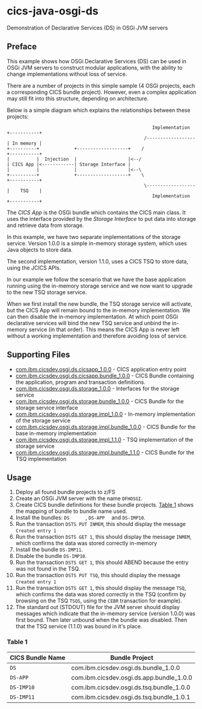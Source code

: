 # cics-java-osgi-ds
Demonstration of Declarative Services (DS) in OSGi JVM servers

## Preface
This example shows how OSGi Declarative Services (DS) can be used in OSGi JVM servers to construct modular applications, with the ability to change implementations without loss of service.

There are a number of projects in this simple sample (4 OSGi projects, each a corresponding CICS bundle project). However, even a complex application may still fit into this structure, depending on architecture.

Below is a simple diagram which explains the relationships between these projects:

```
                                                      Implementation  +-----------+
                                                   /------------------| In memory |
+----------+             +-------------------+    /                   +-----------+
|          |  Injection  |                   |<--/
| CICS App |<------------| Storage Interface |
|          |             |                   |<--\
+----------+             +-------------------+    \                   +-----------+
                                                   \------------------|    TSQ    |
                                                      Implementation  +-----------+
```

The *CICS App* is the OSGi bundle which contains the CICS main class. It uses the interface provided by the *Storage Interface* to put data into storage and retrieve data from storage.

In this example, we have two separate implementations of the storage service. Version 1.0.0 is a simple in-memory storage system, which uses Java objects to store data.

The second implementation, version 1.1.0, uses a CICS TSQ to store data, using the JCICS APIs.

In our example we follow the scenario that we have the base application running using the in-memory storage service and we now want to upgrade to the new TSQ storage service.

When we first install the new bundle, the TSQ storage service will activate, but the CICS App will remain bound to the in-memory implementation. We can then disable the in-memory implementation. At which point OSGi declarative services will bind the new TSQ service and unbind the in-memory service (in that order). This means the CICS App is never left without a working implementation and therefore avoiding loss of service.

## Supporting Files
* [com.ibm.cicsdev.osgi.ds.cicsapp_1.0.0](projects/com.ibm.cicsdev.osgi.ds.cicsapp_1.0.0) - CICS application entry point
* [com.ibm.cicsdev.osgi.ds.cicsapp.bundle_1.0.0](projects/com.ibm.cicsdev.osgi.ds.cicsapp.bundle_1.0.0) - CICS Bundle containing the application, program and transaction definitions.
* [com.ibm.cicsdev.osgi.ds.storage_1.0.0](projects/com.ibm.cicsdev.osgi.ds.storage_1.0.0) - Interfaces for the storage service
* [com.ibm.cicsdev.osgi.ds.storage.bundle_1.0.0](projects/com.ibm.cicsdev.osgi.ds.storage.bundle_1.0.0) - CICS Bundle for the storage service interface
* [com.ibm.cicsdev.osgi.ds.storage.impl_1.0.0](projects/com.ibm.cicsdev.osgi.ds.storage.impl_1.0.0) - In-memory implementation of the storage service
* [com.ibm.cicsdev.osgi.ds.storage.impl.bundle_1.0.0](projects/com.ibm.cicsdev.osgi.ds.storage.impl.bundle_1.0.0) - CICS Bundle for the base in-memory implementation
* [com.ibm.cicsdev.osgi.ds.storage.impl_1.1.0](projects/com.ibm.cicsdev.osgi.ds.storage.impl_1.1.0) - TSQ implementation of the storage service
* [com.ibm.cicsdev.osgi.ds.storage.impl.bundle_1.1.0](projects/com.ibm.cicsdev.osgi.ds.storage.impl.bundle_1.1.0) - CICS Bundle for the TSQ implementation

## Usage
1. Deploy all found bundle projects to z/FS
2. Create an OSGi JVM server with the name `DFHOSGI`.
3. Create CICS bundle definitions for these bundle projects. [Table 1](#table-1) shows the mapping of bundle to bundle name used.
4. Install the bundles: `DS      `, `DS-APP  ` and `DS-IMP10`.
5. Run the transaction `DSTS PUT INMEM`, this should display the message `Created entry 1`
6. Run the transaction `DSTS GET 1`, this should display the message `INMEM`, which confirms the data was stored correctly in-memory
7. Install the bundle `DS-IMP11`.
8. Disable the bundle `DS-IMP10`.
9. Run the transaction `DSTS GET 1`, this should ABEND because the entry was not found in the TSQ.
10. Run the transaction `DSTS PUT TSQ`, this should display the message `Created entry 1`
10. Run the transaction `DSTS GET 1`, this should display the message `TSQ`, which confirms the data was stored correctly  in the TSQ (confirm by browsing on the TSQ `TSQS`, using the `CEBR` transaction for example).
11. The standard out (STDOUT) file for the JVM server should display messages which indicate that the in-memory service (version 1.0.0) was first bound. Then later unbound when the bundle was disabled. Then that the TSQ service (1.1.0) was bound in it's place.


### Table 1

| CICS Bundle Name | Bundle Project                           |
| ---------------- | ---------------------------------------- |
| `DS      `       | com.ibm.cicsdev.osgi.ds.bundle_1.0.0     |
| `DS-APP  `       | com.ibm.cicsdev.osgi.ds.app.bundle_1.0.0 |
| `DS-IMP10`       | com.ibm.cicsdev.osgi.ds.tsq.bundle_1.0.0 |
| `DS-IMP11`       | com.ibm.cicsdev.osgi.ds.tsq.bundle_1.0.1 |
 
